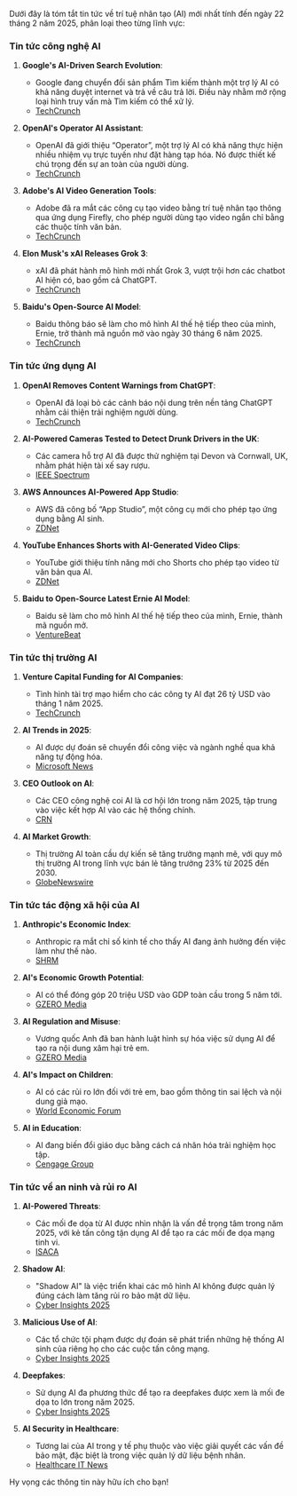 Dưới đây là tóm tắt tin tức về trí tuệ nhân tạo (AI) mới nhất tính đến ngày 22 tháng 2 năm 2025, phân loại theo từng lĩnh vực:

### Tin tức công nghệ AI
1. **Google's AI-Driven Search Evolution**:
   - Google đang chuyển đổi sản phẩm Tìm kiếm thành một trợ lý AI có khả năng duyệt internet và trả về câu trả lời. Điều này nhằm mở rộng loại hình truy vấn mà Tìm kiếm có thể xử lý.
   - [TechCrunch](https://techcrunch.com/2025/02/04/google-wants-search-to-be-more-like-an-ai-assistant-in-2025/)

2. **OpenAI's Operator AI Assistant**:
   - OpenAI đã giới thiệu “Operator”, một trợ lý AI có khả năng thực hiện nhiều nhiệm vụ trực tuyến như đặt hàng tạp hóa. Nó được thiết kế chú trọng đến sự an toàn của người dùng.
   - [TechCrunch](https://techcrunch.com/2025/02/17/elon-musks-ai-company-xai-releases-its-latest-flagship-ai-grok-3/)

3. **Adobe's AI Video Generation Tools**:
   - Adobe đã ra mắt các công cụ tạo video bằng trí tuệ nhân tạo thông qua ứng dụng Firefly, cho phép người dùng tạo video ngắn chỉ bằng các thuộc tính văn bản.
   - [TechCrunch](https://techcrunch.com/2025/02/04/google-wants-search-to-be-more-like-an-ai-assistant-in-2025/)

4. **Elon Musk's xAI Releases Grok 3**:
   - xAI đã phát hành mô hình mới nhất Grok 3, vượt trội hơn các chatbot AI hiện có, bao gồm cả ChatGPT.
   - [TechCrunch](https://techcrunch.com/2025/02/17/elon-musks-ai-company-xai-releases-its-latest-flagship-ai-grok-3/)

5. **Baidu's Open-Source AI Model**:
   - Baidu thông báo sẽ làm cho mô hình AI thế hệ tiếp theo của mình, Ernie, trở thành mã nguồn mở vào ngày 30 tháng 6 năm 2025.
   - [TechCrunch](https://startupnews.fyi/2025/02/22/probus-smart-things-raises-5-million-to-expand-ai-powered-smart-grid-solutions/)

### Tin tức ứng dụng AI
1. **OpenAI Removes Content Warnings from ChatGPT**:
   - OpenAI đã loại bỏ các cảnh báo nội dung trên nền tảng ChatGPT nhằm cải thiện trải nghiệm người dùng.
   - [TechCrunch](https://japan.zdnet.com/archives/foreign/)

2. **AI-Powered Cameras Tested to Detect Drunk Drivers in the UK**:
   - Các camera hỗ trợ AI đã được thử nghiệm tại Devon và Cornwall, UK, nhằm phát hiện tài xế say rượu.
   - [IEEE Spectrum](https://www.crescendo.ai/news/latest-ai-news-and-updates)

3. **AWS Announces AI-Powered App Studio**:
   - AWS đã công bố “App Studio”, một công cụ mới cho phép tạo ứng dụng bằng AI sinh.
   - [ZDNet](https://www.zdnet.com/topic/artificial-intelligence/)

4. **YouTube Enhances Shorts with AI-Generated Video Clips**:
   - YouTube giới thiệu tính năng mới cho Shorts cho phép tạo video từ văn bản qua AI.
   - [ZDNet](https://www.zdnet.com/topic/artificial-intelligence/)

5. **Baidu to Open-Source Latest Ernie AI Model**:
   - Baidu sẽ làm cho mô hình AI thế hệ tiếp theo của mình, Ernie, thành mã nguồn mở.
   - [VentureBeat](https://www.crescendo.ai/news/latest-ai-news-and-updates)

### Tin tức thị trường AI
1. **Venture Capital Funding for AI Companies**:
   - Tình hình tài trợ mạo hiểm cho các công ty AI đạt 26 tỷ USD vào tháng 1 năm 2025.
   - [TechCrunch](https://natlawreview.com/article/state-funding-market-ai-companies-2024-2025-outlook)

2. **AI Trends in 2025**:
   - AI được dự đoán sẽ chuyển đổi công việc và ngành nghề qua khả năng tự động hóa.
   - [Microsoft News](https://news.microsoft.com/en-cee/2025/02/05/6-ai-trends-youll-see-more-of-in-2025-3/)

3. **CEO Outlook on AI**:
   - Các CEO công nghệ coi AI là cơ hội lớn trong năm 2025, tập trung vào việc kết hợp AI vào các hệ thống chính.
   - [CRN](https://www.crn.com/news/ai/2025/ceo-outlook-2025-the-massive-ai-opportunity)

4. **AI Market Growth**:
   - Thị trường AI toàn cầu dự kiến sẽ tăng trưởng mạnh mẽ, với quy mô thị trường AI trong lĩnh vực bán lẻ tăng trưởng 23% từ 2025 đến 2030.
   - [GlobeNewswire](https://www.globenewswire.com/news-release/2025/02/21/3030546/0/en/2-09-Trillion-Artificial-Intelligence-Market-Opportunities-and-Strategies-to-2033-Top-10-Players-Account-for-12-22-NVIDIA-Leads-with-3-09-Followed-by-Microsoft-Google-and-Intel.html)

### Tin tức tác động xã hội của AI
1. **Anthropic's Economic Index**:
   - Anthropic ra mắt chỉ số kinh tế cho thấy AI đang ảnh hưởng đến việc làm như thế nào.
   - [SHRM](https://www.shrm.org/topics-tools/flagships/ai-hi/quick-hits-feb-24)

2. **AI's Economic Growth Potential**:
   - AI có thể đóng góp 20 triệu USD vào GDP toàn cầu trong 5 năm tới.
   - [GZERO Media](https://www.gzeromedia.com/global-stage/world-economic-forum/ai-2025-new-electricity-huge-economic-growth)

3. **AI Regulation and Misuse**:
   - Vương quốc Anh đã ban hành luật hình sự hóa việc sử dụng AI để tạo ra nội dung xâm hại trẻ em.
   - [GZERO Media](https://www.gzeromedia.com/global-stage/world-economic-forum/ai-2025-new-electricity-huge-economic-growth)

4. **AI's Impact on Children**:
   - AI có các rủi ro lớn đối với trẻ em, bao gồm thông tin sai lệch và nội dung giả mạo.
   - [World Economic Forum](https://www.weforum.org/stories/2025/02/children-discussions-about-ai/)

5. **AI in Education**:
   - AI đang biến đổi giáo dục bằng cách cá nhân hóa trải nghiệm học tập.
   - [Cengage Group](https://www.cengagegroup.com/news/perspectives/2025/the-future-of-ai/)

### Tin tức về an ninh và rủi ro AI
1. **AI-Powered Threats**:
   - Các mối đe dọa từ AI được nhìn nhận là vấn đề trọng tâm trong năm 2025, với kẻ tấn công tận dụng AI để tạo ra các mối đe dọa mạng tinh vi.
   - [ISACA](https://www.isaca.org/about-us/newsroom/press-releases/2025/ai-powered-threats-supply-chain-vulnerabilities-and-regulatory-pressures-take-center-stage)

2. **Shadow AI**:
   - "Shadow AI" là việc triển khai các mô hình AI không được quản lý đúng cách làm tăng rủi ro bảo mật dữ liệu.
   - [Cyber Insights 2025](https://www.securityweek.com/cyber-insights-2025-artificial-intelligence/)

3. **Malicious Use of AI**:
   - Các tổ chức tội phạm được dự đoán sẽ phát triển những hệ thống AI sinh của riêng họ cho các cuộc tấn công mạng.
   - [Cyber Insights 2025](https://www.securityweek.com/cyber-insights-2025-artificial-intelligence/)

4. **Deepfakes**:
   - Sử dụng AI đa phương thức để tạo ra deepfakes được xem là mối đe dọa to lớn trong năm 2025.
   - [Cyber Insights 2025](https://www.securityweek.com/cyber-insights-2025-artificial-intelligence/)

5. **AI Security in Healthcare**:
   - Tương lai của AI trong y tế phụ thuộc vào việc giải quyết các vấn đề bảo mật, đặc biệt là trong việc quản lý dữ liệu bệnh nhân.
   - [Healthcare IT News](https://www.healthcareitnews.com/news/ai-and-vbc-go-mainstream-2025-amid-cybersecurity-gains-expert-predicts) 

Hy vọng các thông tin này hữu ích cho bạn!